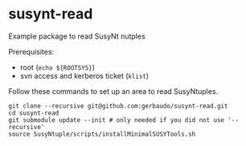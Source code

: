 susynt-read
===========

Example package to read SusyNt nutples

Prerequisites:
- root (`echo ${ROOTSYS}`)
- svn access and kerberos ticket (`klist`)

Follow these commands to set up an area to read SusyNtuples.

```
git clone --recursive git@github.com:gerbaudo/susynt-read.git
cd susynt-read
git submodule update --init # only needed if you did not use '--recursive'
source SusyNtuple/scripts/installMinimalSUSYTools.sh

```
